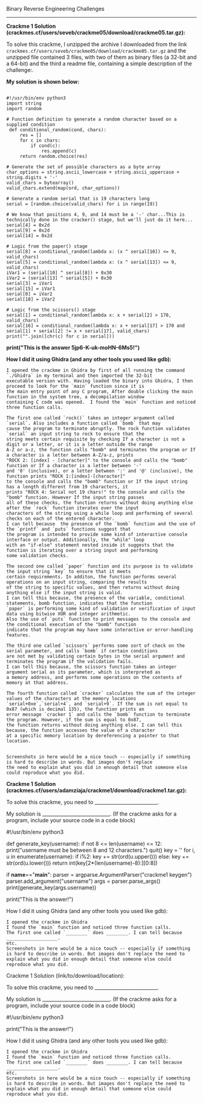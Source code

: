 Binary Reverse Engineering Challenges

---

**Crackme 1 Solution (crackmes.cf/users/seveb/crackme05/download/crackme05.tar.gz):**

To solve this crackme, I unzipped the archive I downloaded from the link `crackmes.cf/users/seveb/crackme05/download/crackme05.tar.gz` and the unzipped file contained 3 files, with two of them as binary files (a 32-bit and a 64-bit) and the third a readme file, containing a simple description of the challenge:.

**My solution is shown below:**
<pre><code>
#!/usr/bin/env python3
import string
import random

# Function definition to generate a random character based on a supplied condition
 def conditional_random(cond, chars):
     res = []
     for c in chars:
         if cond(c):
             res.append(c)
     return random.choice(res)

# Generate the set of possible characters as a byte array
char_options = string.ascii_lowercase + string.ascii_uppercase + string.digits + '-'
valid_chars = bytearray()
valid_chars.extend(map(ord, char_options))

# Generate a random serial that is 19 characters long
serial = [random.choice(valid_chars) for i in range(19)]

# We know that positions 4, 9, and 14 must be a '-' char...This is technically done in the cracker() stage, but we'll just do it here...
serial[4] = 0x2d
serial[9] = 0x2d
serial[14] = 0x2d

# Logic from the paper() stage
serial[8] = conditional_random(lambda x: (x ^ serial[10]) <= 9, valid_chars)
serial[5] = conditional_random(lambda x: (x ^ serial[13]) <= 9, valid_chars)
iVar1 = (serial[10] ^ serial[8]) + 0x30
iVar2 = (serial[13] ^ serial[5]) + 0x30
serial[3] = iVar1
serial[15] = iVar1
serial[0] = iVar2
serial[18] = iVar2

# Logic from the scissors() stage
serial[1] = conditional_random(lambda x: x + serial[2] > 170, valid_chars)
serial[16] = conditional_random(lambda x: x + serial[17] > 170 and serial[1] + serial[2] != x + serial[17], valid_chars)
print("".join([chr(c) for c in serial]))
</pre></code>

**print("This is the answer 5jp6-K-uk-moHN-6Ms5!")**

**How I did it using Ghidra (and any other tools you used like gdb):**

    I opened the crackme in Ghidra by first of all running the command `./Ghidra` in my terminal and then imported the 32-bit
    executable version with. Having loaded the binary into Ghidra, I then proceed to look for the `main` function since it is
    the main entry point of any C program, After double clicking the main function in the system tree, a decompilation window 
    containing C code was opened.  I found the `main` function and noticed three function calls. 
    
    The first one called `rock()` takes an integer argument called `serial`. Also includes a function called `bomb` that may
    cause the program to terminate abruptly. The rock function validates `serial` an input string to rock to ensure that the 
    string meets certain requisite by checking If a character is not a digit or a letter, or it is a letter outside the range 
    A-Z or a-z, the function calls "bomb" and terminates the program or If a character is a letter between A-Z/a-z, prints 
    "ROCK 2: [index] - [character]" to the console and calls the "bomb" function or If a character is a letter between '-' 
    and '0' (inclusive), or a letter between ':' and '@' (inclusive), the function prints "ROCK 1:[index]-[character]" 
    to the console and calls the "bomb" function or If the input string has a length different from 19 characters, it
    prints "ROCK 4: Serial not 19 chars!" to the console and calls the "bomb" function. However If the input string passes 
    all of these checks, the function returns without doing anything else after the `rock` function iterates over the input 
    characters of the string using a while loop and performing of several checks on each of the entered character.
    I can tell because  the presence of the `bomb` function and the use of the `printf` and `puts` functions suggest that 
    the program is intended to provide some kind of interactive console interface or output. Additionally, the "while" loop 
    with an "if-else" statement nested inside it suggests that the function is iterating over a string input and performing 
    some validation checks.
    
    The second one called `paper` function and its purpose is to validate the input string `key` to ensure that it meets 
    certain requirements. In additon, the function performs several operations on an input string, comparing the results 
    of the string to specific values, and then returns without doing anything else if the input string is valid.
    I can tell this because, the presence of the variable, conditional statements, bomb function, indicates that the function 
    `paper` is performing some kind of validation or verification of input data using bitwise XOR and integer arithmetic. 
    Also the use of `puts` function to print messages to the console and the conditional execution of the "bomb" function 
    indicate that the program may have some interactive or error-handling features.
    
    The third one called `scissors` performs some sort of check on the serial parameter, and calls `bomb` if certain conditions 
    are not met by validating certain bytes in the serial argument and terminates the program if the validation fails.
    I can tell this because, the scissors function takes an integer argument serial as its parameter, which is interpreted as 
    a memory address, and performs some operations on the contents of memory at that address.

    The fourth function called `cracker` calculates the sum of the integer values of the characters at the memory locations 
    `serial+0xe`,`serial+4`, and `serial+9`. If the sum is not equal to 0x87 (which is decimal 135), the function prints an 
    error message `cracker 1` and calls the `bomb` function to terminate the program. However, if the sum is equal to 0x87, 
    the function returns without doing anything else. I can tell this because, the function accesses the value of a character 
    at a specific memory location by dereferencing a pointer to that location.
    
    
    Screenshots in here would be a nice touch -- especially if something is hard to describe in words. But images don't replace
    the need to explain what you did in enough detail that someone else could reproduce what you did.

 

**Crackme 1 Solution (crackmes.cf/users/adamziaja/crackme1/download/crackme1.tar.gz):**

To solve this crackme, you need to __________________________.

My solution is ____________________________. (If the crackme asks for a program, include your source code in a code block)

#!/usr/bin/env python3

def generate_key(username):
    if not 8 <= len(username) <= 12:
        print("username must be between 8 and 12 characters.")
        quit()
    key = '' 
    for i, u in enumerate(username):
        if i%2:
            key += str(ord(u.upper()))
        else:
            key += str(ord(u.lower()))
    return int(key[2*(len(username)-8):][0:8])

if __name__=="__main__":
    parser = argparse.ArgumentParser("crackme1 keygen")
    parser.add_argument("username")
    args = parser.parse_args()
    print(generate_key(args.username))
    
print("This is the answer!")

How I did it using Ghidra (and any other tools you used like gdb):

    I opened the crackme in Ghidra
    I found the `main` function and noticed three function calls.
    The first one called `________` does ________. I can tell because ___________________.
    etc.
    Screenshots in here would be a nice touch -- especially if something is hard to describe in words. But images don't replace the need to explain what you did in enough detail that someone else could reproduce what you did.



Crackme 1 Solution (link/to/download/location):

To solve this crackme, you need to __________________________.

My solution is ____________________________. (If the crackme asks for a program, include your source code in a code block)

#!/usr/bin/env python3


print("This is the answer!")

How I did it using Ghidra (and any other tools you used like gdb):

    I opened the crackme in Ghidra
    I found the `main` function and noticed three function calls.
    The first one called `________` does ________. I can tell because ___________________.
    etc.
    Screenshots in here would be a nice touch -- especially if something is hard to describe in words. But images don't replace the need to explain what you did in enough detail that someone else could reproduce what you did.
